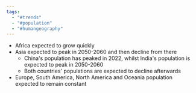 ```yaml
---
tags:
  - "#trends"
  - "#population"
  - "#humangeography"
---
```


- Africa expected to grow quickly
- Asia expected to peak in 2050-2060 and then decline from there
	- China's population has peaked in 2022, whilst India's population is expected to peak in 2050-2060
	- Both countries' populations are expected to decline afterwards
- Europe, South America, North America and Oceania population expected to remain constant
